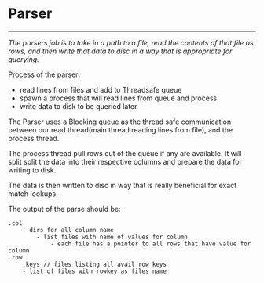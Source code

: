 # Parser
---

*The parsers job is to take in a path to a file, read the contents 
of that file as rows, and then write that data to disc in a way that is appropriate for querying.*


Process of the parser:
- read lines from files and add to Threadsafe queue
- spawn a process that will read lines from queue and process
- write data to disk to be queried later


The Parser uses a Blocking queue as the thread safe communication 
between our read thread(main thread reading lines from file), and the process thread.
 
The process thread pull rows out of the queue if any are available. It will split split the data
into their respective columns and prepare the data for writing to disk.

The data is then written to disc in way that is really beneficial for exact match lookups.

The output of the parse should be: 
```
.col
    - dirs for all column name
        - list files with name of values for column
            - each file has a pointer to all rows that have value for column
.row
    .keys // files listing all avail row keys
    - list of files with rowkey as files name
```



   




